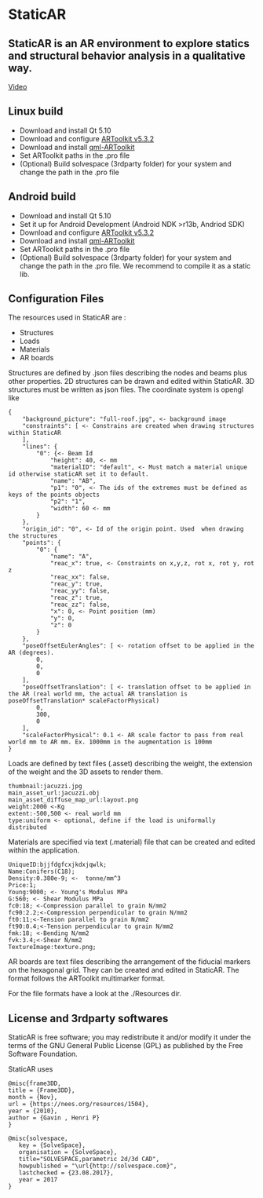 
# StaticAR
## StaticAR is an AR environment to explore statics and structural behavior analysis in a qualitative way. 
[Video](https://www.youtube.com/watch?v=Zm1e330Gxwg)

## Linux build

 - Download and install Qt 5.10
 - Download and configure [ARToolkit v5.3.2](http://archive.artoolkit.org/dist/artoolkit5/5.3/ARToolKit5-bin-5.3.2r1-Linux-x86_64.tar.gz?_ga=2.20558395.229525913.1519569101-2018573868.1518172122)
 - Download and install [qml-ARToolkit](https://github.com/chili-epfl/qml-ARToolkit) 
 - Set ARToolkit paths in the .pro file
 - (Optional) Build solvespace (3rdparty folder) for your system and change the path in the .pro file 

## Android build

 - Download and install Qt 5.10
 - Set it up for Android Development (Android NDK >r13b, Andriod SDK)
 - Download and configure [ARToolkit v5.3.2](http://archive.artoolkit.org/dist/artoolkit5/5.3/ARToolKit5-bin-5.3.2-Android.zip?_ga=2.121738504.229525913.1519569101-2018573868.1518172122)
 - Download and install [qml-ARToolkit](https://github.com/chili-epfl/qml-ARToolkit) 
 - Set ARToolkit paths in the .pro file
 - (Optional) Build solvespace (3rdparty folder) for your system and change the path in the .pro file. We recommend to compile it as a static lib.

## Configuration Files
The resources used in StaticAR are :
 - Structures
 - Loads 
 - Materials
 - AR boards


Structures are defined by .json files describing the nodes and beams plus other properties. 2D structures can be drawn and edited within StaticAR. 3D structures must be written as json files. The coordinate system is opengl like
```
{
    "background_picture": "full-roof.jpg", <- background image
    "constraints": [ <- Constrains are created when drawing structures within StaticAR 
    ],
    "lines": {
        "0": {<- Beam Id
            "height": 40, <- mm
            "materialID": "default", <- Must match a material unique id otherwise staticAR set it to default. 
            "name": "AB",
            "p1": "0", <- The ids of the extremes must be defined as keys of the points objects 
            "p2": "1",
            "width": 60 <- mm
        }
    },
    "origin_id": "0", <- Id of the origin point. Used  when drawing the structures
    "points": {
        "0": {
            "name": "A",
            "reac_x": true, <- Constraints on x,y,z, rot x, rot y, rot z
            "reac_xx": false,
            "reac_y": true,
            "reac_yy": false,
            "reac_z": true,
            "reac_zz": false,
            "x": 0, <- Point position (mm)
            "y": 0,
            "z": 0
        }
    },
    "poseOffsetEulerAngles": [ <- rotation offset to be applied in the AR (degrees). 
        0,
        0,
        0
    ],
    "poseOffsetTranslation": [ <- translation offset to be applied in the AR (real world mm, the actual AR translation is 		                          poseOffsetTranslation* scaleFactorPhysical)
        0,
        300,
        0
    ],
    "scaleFactorPhysical": 0.1 <- AR scale factor to pass from real world mm to AR mm. Ex. 1000mm in the augmentation is 100mm
}
``` 

Loads are defined by text files (.asset) describing the weight, the extension of the weight and the 3D assets to render them.

```
thumbnail:jacuzzi.jpg 
main_asset_url:jacuzzi.obj
main_asset_diffuse_map_url:layout.png
weight:2000 <-Kg
extent:-500,500 <- real world mm
type:uniform <- optional, define if the load is uniformally distributed
```
Materials are specified via text (.material) file that can be created and edited within the application.

```
UniqueID:bjjfdgfcxjkdxjqwlk;
Name:Conifers(C18);
Density:0.380e-9; <-  tonne/mm^3
Price:1;
Young:9000; <- Young's Modulus MPa
G:560; <- Shear Modulus MPa
fc0:18; <-Compression parallel to grain N/mm2
fc90:2.2;<-Compression perpendicular to grain N/mm2
ft0:11;<-Tension parallel to grain N/mm2
ft90:0.4;<-Tension perpendicular to grain N/mm2
fmk:18; <-Bending N/mm2
fvk:3.4;<-Shear N/mm2
TextureImage:texture.png;
```

AR boards are text files describing the arrangement of the fiducial markers on the hexagonal grid. They can be created and edited in StaticAR. The format follows the ARToolkit multimarker format. 

For the file formats have a look at the ./Resources dir. 

## License and 3rdparty softwares
StaticAR is free software; you may redistribute it and/or modify it under the terms of the GNU General Public License (GPL) as published by the Free Software Foundation. 

StaticAR uses 

```
@misc{frame3DD,
title = {Frame3DD},
month = {Nov},
url = {https://nees.org/resources/1504},
year = {2010},
author = {Gavin , Henri P}
}

@misc{solvespace,
   key = {SolveSpace},
   organisation = {SolveSpace},
   title="SOLVESPACE,parametric 2d/3d CAD",
   howpublished = "\url{http://solvespace.com}",
   lastchecked = {23.08.2017},
   year = 2017
}
```



 

